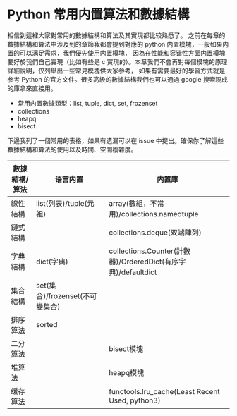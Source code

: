 # Python 常用内置算法和數據結構
相信到這裡大家對常用的數據結構和算法及其實現都比较熟悉了。
之前在每章的數據結構和算法中涉及到的章節我都會提到對應的 python 内置模塊，一般如果内置的可以满足需求，我們優先使用内置模塊，
因為在性能和容错性方面内置模塊要好於我們自己實現（比如有些是 c 實現的）。本章我們不會再對每個模塊的原理詳細說明，仅列舉出一些常見模塊供大家参考，
如果有需要最好的學習方式就是参考 Python 的官方文件。很多高級的數據結構我們也可以通過 google 搜索現成的庫拿來直接用。

- 常用内置數據類型：list, tuple, dict, set, frozenset
- collections
- heapq
- bisect

下邊我列了一個常用的表格，如果有遗漏可以在 issue 中提出。確保你了解這些數據結構和算法的使用以及時間、空間複雜度。

|  數據結構/算法 | 语言内置                        | 内置庫                                                        |
|----------------|---------------------------------|---------------------------------------------------------------|
| 線性結構       | list(列表)/tuple(元祖)          | array(數組，不常用)/collections.namedtuple                    |
| 鏈式結構       |                                 | collections.deque(双端陣列)                                   |
| 字典結構       | dict(字典)                      | collections.Counter(計數器)/OrderedDict(有序字典)/defaultdict |
| 集合結構       | set(集合)/frozenset(不可變集合) |                                                               |
| 排序算法       | sorted                          |                                                               |
| 二分算法       |                                 | bisect模塊                                                    |
| 堆算法         |                                 | heapq模塊                                                     |
| 缓存算法       |                                 | functools.lru_cache(Least Recent Used, python3)               |
